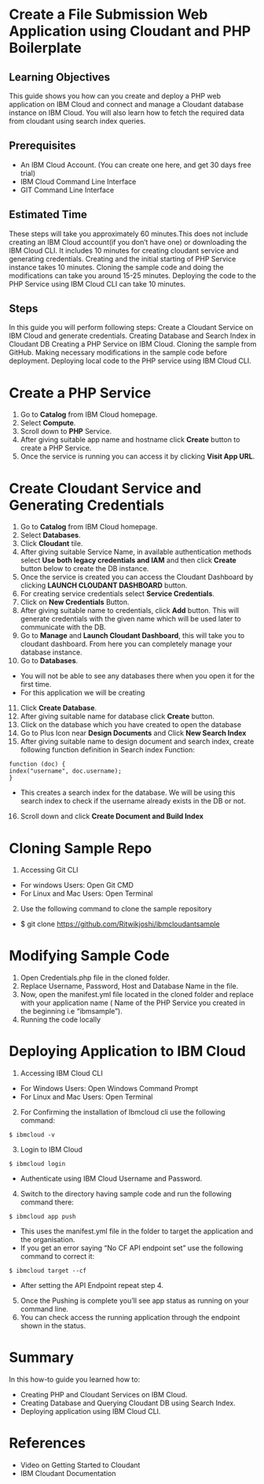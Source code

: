 # Create a File Submission Web Application using Cloudant and PHP Boilerplate

## Learning Objectives
This guide shows you how can you create and deploy a PHP web application on IBM Cloud and connect and manage a Cloudant database instance on IBM Cloud.
You will also learn how to fetch the required data from cloudant using search index queries.

## Prerequisites
- An IBM Cloud Account. (You can create one here, and get 30 days free trial)
- IBM Cloud Command Line Interface
- GIT Command Line Interface

## Estimated Time
These steps will take you approximately 60 minutes.This does not include creating an IBM Cloud account(if you don’t have one) or downloading the IBM Cloud CLI. It includes 10 minutes for creating cloudant service and generating credentials. Creating and the initial starting of PHP Service instance takes 10 minutes. Cloning the sample code and doing the modifications can take you around 15-25 minutes. Deploying the code to the PHP Service using IBM Cloud CLI can take 10 minutes.

## Steps
In this guide you will perform following steps:
Create a Cloudant Service on IBM Cloud and generate credentials.
Creating Database and Search Index in Cloudant DB
Creating a PHP Service on IBM Cloud.
Cloning the sample from GitHub.
Making necessary modifications in the sample code before deployment.
Deploying local code to the PHP service using IBM Cloud CLI.

# Create a PHP Service
1. Go to **Catalog** from IBM Cloud homepage.
2. Select **Compute**.
3. Scroll down to **PHP** Service.
4. After giving suitable app name and hostname click **Create** button to create a PHP Service.
5. Once the service is running you can access it by clicking **Visit App URL**.

# Create Cloudant Service and Generating Credentials
1. Go to **Catalog** from IBM Cloud homepage.
2. Select **Databases**.
3. Click **Cloudant** tile.
4. After giving suitable Service Name, in available authentication methods select **Use both legacy credentials and IAM** and then click **Create** button below to create the DB instance.
5. Once the service is created you can access the Cloudant Dashboard by clicking **LAUNCH CLOUDANT DASHBOARD** button.
6. For creating service credentials select **Service Credentials**.
7. Click on **New Credentials** Button.
8. After giving suitable name to credentials, click **Add** button. This will generate credentials with the given name which will be used later to communicate with the DB.
9. Go to **Manage** and **Launch Cloudant Dashboard**, this will take you to cloudant dashboard. From here you can completely manage your database instance.
10. Go to **Databases**.
  * You will not be able to see any databases there when you open it for the first time.
  * For this application we will be creating
11. Click **Create Database**.
12. After giving suitable name for database click **Create** button.
13. Click on the database which you have created to open the database
14. Go to Plus Icon near **Design Documents** and Click **New Search Index**
15. After giving suitable name to design document and search index, create following function definition in Search index Function:
  ```
  function (doc) {
  index("username", doc.username);
  }
  ```
  * This creates a search index for the database. We will be using this search index to check if the username already exists in the DB or not.
16. Scroll down and click **Create Document and Build Index**

# Cloning Sample Repo
1. Accessing Git CLI
  - For windows Users: Open Git CMD
  - For Linux and Mac Users: Open Terminal
2. Use the following command to clone the sample repository
  - $ git clone https://github.com/Ritwikjoshi/ibmcloudantsample
  
# Modifying Sample Code
1. Open Credentials.php file in the cloned folder.
2. Replace Username, Password, Host and Database Name in the file.
3. Now, open the manifest.yml file located in the cloned folder and replace <YOUR APPLICATION NAME HERE> with your application name ( Name of the PHP Service you created in the beginning i.e “ibmsample”).
4. Running the code locally

# Deploying Application to IBM Cloud
1. Accessing IBM Cloud CLI
  - For Windows Users: Open Windows Command Prompt
  - For Linux and Mac Users: Open Terminal
2. For Confirming the installation of Ibmcloud cli use the following command:
  ```
  $ ibmcloud -v
  ```
3. Login to IBM Cloud
  ```
  $ ibmcloud login
  ```
  - Authenticate using IBM Cloud Username and Password.
4. Switch to the directory having sample code and run the following command there:
  ```
  $ ibmcloud app push
  ```
  - This uses the manifest.yml file in the folder to target the application and the organisation.
  - If you get an error saying “No CF API endpoint set”  use the following command to correct it:
  ```
  $ ibmcloud target --cf
  ```
  - After setting the API Endpoint repeat step 4.
5. Once the Pushing is complete you’ll see app status as running on your command line.
6. You can check access the running application through the endpoint shown in the status.

# Summary
In this how-to guide you learned how to:
- Creating PHP and Cloudant Services on IBM Cloud.
- Creating Database and Querying Cloudant DB using Search Index.
- Deploying application using IBM Cloud CLI.

# References
- Video on Getting Started to Cloudant
- IBM Cloudant Documentation

